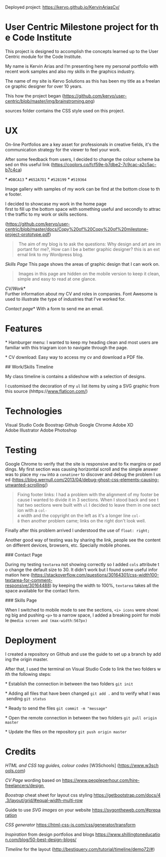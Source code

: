 Deployed project:
https://kervo.github.io/KervinAriasCv/

User Centric Milestone project for the Code Institute
============================

This project is designed to accomplish the concepts learned up to the User Centric module for the Code Institute.

My name is Kervin Arias and I’m presenting here my personal portfolio with recent work samples and also my skills in the graphics industry.

The name of my site is Kervo Solutions as this has been my title as a freelance graphic designer for over 10 years.

This how the project began (https://github.com/kervo/user-centric/blob/master/img/brainstroming.png)

sources folder contains the CSS style used on this project.

UX
============================

On-line Portfolios are a key asset for professionals in creative fields, it's the communication strategy for the viewer to feel your work. 

After some feedback from users, I decided to change the colour scheme based on this useful link (https://coolors.co/fcf59e-b7dbe2-7c9cac-a2c5ac-b7c4ca)

* `#DBCA13`
* `#652A7D1`
* `#528199`
* `#519364`

Image gallery with samples of my work can be find at the bottom close to the footer. 

I decided to showcase my work in the home page first to fill up the bottom space with something useful and secondly to attract the traffic to my work or skills sections.

(https://github.com/kervo/user-centric/blob/master/docs/Copy%20of%20Copy%20of%20milestone-project-prototype.pdf)

> The aim of my blog is to ask the questions: Why design and art are important for me?, How can I be a better graphic designer? this is an external link to my Wordpress blog.

*Skills Page*
This page shows the areas of graphic design that I can work on.

> Images in this page are hidden on the mobile version to keep it clean, simple and easy to read at one glance.

*CV/Work**
Further information about my CV and roles in companies. Font Awesome is used to illustrate the type of industries that I've worked for.

*Contact page**
With a form to send me an email.

Features
==========

* Hamburger menu: I wanted to keep my heading clean and most users are familiar with this triagram icon to navigate through the page.

* CV download: Easy way to access my cv and download a PDF file.

## Work/Skills Timeline

My class timeline is contains a slideshow with a selection of designs.

I customised the decoration of my `ul` list items by using a SVG graphic from this source (hhttps://www.flaticon.com/)



Technologies
=============================

Visual Studio Code
Boostrap
Github
Google Chrome
Adobe XD
Adobe Illustrator
Adobe Photoshop

Testing
===========

Google Chrome to verify that the site is responsive and to fix margins or paddings. My first section was causing horizontal scroll and the simple answer was to place my `row` into a `conatiner` to discover and debug the problem I used (https://blog.wernull.com/2013/04/debug-ghost-css-elements-causing-unwanted-scrolling/)

>Fixing footer links: I had a problem with the alignment of my footer because I wanted to divide it in 3 sections. When I stood back and see that two sections were built with `ul` I decided to leave them in one section with a `col-4` width and the copyright on the left as it's a longer line `col-8` then another problem came; links on the right don't look well.

Finally after this problem arrived I understood the use of `float: right;`

Another good way of testing was by sharing the link, people see the content on different devices, browsers, etc. Specially mobile phones. 

### Contact Page

During my testing `textarea` not showing correctly so I added `cols` attribute to change the default size to 30. It didn't work but I found some useful information here (https://stackoverflow.com/questions/30164301/css-width100-textarea-for-comment-responsive/30164488) by keeping the width to 100%, `textarea` takes all the space available for the contact form.

### Skills Page

When I switched to mobile mode to see the sections, `<i> icons` were showing big and pushing `<p>` to a narrow space, I added a breaking point for mobile ```@media screen and (max-width:567px)``` 


Deployment
=================

I created a repository on Github and use the guide to set up a branch by adding the origin master.

After that, I used the terminal on Visual Studio Code to link the two folders with the following steps:

* Establish the connection in between the two folders `git init` 

* Adding all files that have been changed `git add .` and to verify what I was sending `git status`

* Ready to send the files `git commit -m "message"`

* Open the remote connection in between the two folders `git pull origin master`

* Update the files on the repository `git push origin master`






Credits
===

_HTML and CSS tag guides, colour codes_ [W3Schools] (https://www.w3schools.com) 


_CV Page_ wording based on https://www.peopleperhour.com/hire-freelancers/design 

_Boostrap_ cheat sheet for layout css styling https://getbootstrap.com/docs/4.3/layout/grid/#equal-width-multi-row

Guide to use _SVG images_ on your website https://svgontheweb.com/#preparation

_CSS generator_ https://html-css-js.com/css/generator/transform

_Inspiration_ from design portfolios and blogs https://www.shillingtoneducation.com/blog/50-best-design-blogs/

_Timeline_ for the layout (http://bestjquery.com/tutorial/timeline/demo72/#)




